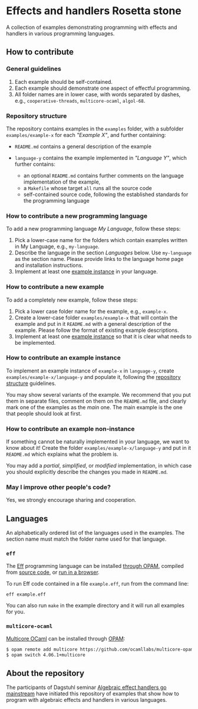 # Effects and handlers Rosetta stone

A collection of examples demonstrating programming with effects and handlers in
various programming languages.

## How to contribute

### General guidelines

1. Each example should be self-contained.
2. Each example should demonstrate one aspect of effectful programming.
3. All folder names are in lower case, with words separated by dashes, e.g.,
   `cooperative-threads`, `multicore-ocaml`, `algol-68`.

### Repository structure

The repository contains examples in the `examples` folder, with a subfolder
`examples/example-x` for each *"Example X"*, and further containing:

* `README.md` contains a general description of the example
* `language-y` contains the example implemented in *"Language Y"*, which further
   contains:

   * an optional `README.md` contains further comments on the language
     implementation of the example,
   * a `Makefile` whose target `all` runs all the source code
   * self-contained source code, following the established standards for the
     programming language

### How to contribute a new programming language

To add a new programming language *My Language*, follow these steps:

1. Pick a lower-case name for the folders which contain examples written in My
   Language, e.g., `my-language`.
2. Describe the language in the section *Languages* below. Use `my-language` as
   the section name. Please provide links to the language home page and
   installation instructions.
3. Implement at least one [example
   instance](#how-to-contribute-an-example-instance) in your language.

### How to contribute a new example

To add a completely new example, follow these steps:

1. Pick a lower case folder name for the example, e.g., `example-x`.
2. Create a lower-case folder `examples/example-x` that will contain the example
   and put in it `README.md` with a general description of the example. Please
   follow the format of existing example descriptions.
3. Implement at least one [example
   instance](#how-to-contribute-an-example-instance) so that it is clear what
   needs to be implemented.

### How to contribute an example instance

To implement an example instance of `example-x` in `language-y`, create
`examples/example-x/language-y` and populate it, following the [repository
structure](#repository-structure) guidelines.

You may show several variants of the example. We recommend that you put them in
separate files, comment on them on the `README.md` file, and clearly mark one of
the examples as the *main* one. The main example is the one that people should
look at first.

### How to contribute an example non-instance

If something cannot be naturally implemented in your language, we want to know
about it! Create the folder `examples/example-x/language-y` and put in it
`README.md` which explains what the problem is.

You may add a *partial*, *simplified*, or *modified* implementation, in which
case you should explicitly describe the changes you made in `README.md`.

### May I improve other people's code?

Yes, we strongly encourage sharing and cooperation.

## Languages

An alphabetically ordered list of the languages used in the examples. The
section name must match the folder name used for that language.

### `eff`

The [Eff](http://www.eff-lang.org/) programming language can be installed
[through OPAM](https://github.com/matijapretnar/eff/#installing-with-opam),
compiled from [source code](https://github.com/matijapretnar/eff/), or [run in a
browser](http://www.eff-lang.org/try/).

To run Eff code contained in a file `example.eff`, run from the command line:

```bash
eff example.eff
```

You can also run `make` in the example directory and it will run all examples for you.


### `multicore-ocaml`

[Multicore OCaml](https://github.com/ocamllabs/ocaml-multicore) can be installed
through [OPAM](https://opam.ocaml.org):

```bash
$ opam remote add multicore https://github.com/ocamllabs/multicore-opam.git
$ opam switch 4.06.1+multicore
```

## About the repository

The participants of Dagstuhl seminar [Algebraic effect handlers go
mainstream](https://www.dagstuhl.de/en/program/calendar/semhp/?semnr=18172) have
initiated this repository of examples that show how to program with algebraic
effects and handlers in various languages.
